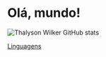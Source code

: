 # Olá, mundo!

![Thalyson Wilker GitHub stats](https://github-readme-stats.vercel.app/api?username=thalisonwilker&show_icons=true&theme=radical)

[Linguagens](https://github-readme-stats.vercel.app/api/top-langs/?username=thalisonwilker&theme=dracula)